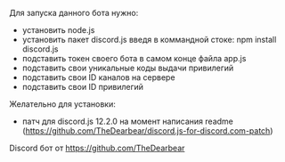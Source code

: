 Для запуска данного бота нужно:
  - установить node.js
  - установить пакет discord.js введя в коммандной стоке: npm install discord.js
  - подставить токен своего бота в самом конце файла app.js
  - подставить свои уникальные коды выдачи привилегий
  - подставить свои ID каналов на сервере
  - подставить свои ID привилегий

Желательно для установки:
  - патч для discord.js 12.2.0 на момент написания readme (https://github.com/TheDearbear/discord.js-for-discord.com-patch)


Discord бот от https://github.com/TheDearbear
